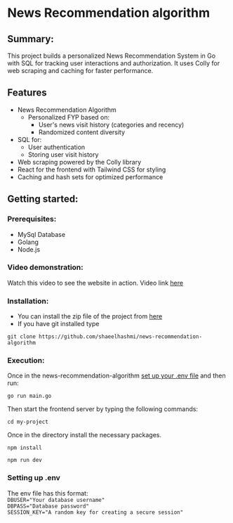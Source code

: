 # News Recommendation algorithm
## Summary:
This project builds a personalized News Recommendation System in Go with SQL for tracking user interactions and authorization. It uses Colly for web scraping and caching for faster performance.
## Features
- News Recommendation Algorithm
  - Personalized FYP based on:
    - User's news visit history (categories and recency)
    - Randomized content diversity
- SQL for:
  - User authentication
  - Storing user visit history
- Web scraping powered by the Colly library
- React for the frontend with Tailwind CSS for styling
- Caching and hash sets for optimized performance
## Getting started:
### Prerequisites:
- MySql Database
- Golang
- Node.js
### Video demonstration:
Watch this video to see the website in action. Video link [here](https://www.youtube.com/watch?v=Fy6Hpvvko6E)
### Installation:
* You can install the zip file of the project from [here](https://github.com/shaeelhashmi/news-recommendation-algorithm)
* If you have git installed type
```
git clone https://github.com/shaeelhashmi/news-recommendation-algorithm
```
### Execution:
Once in the news-recommendation-algorithm [set up your .env file](#setting-up-env) and then run: 
```
go run main.go
```
Then start the frontend server by typing the following commands:
```
cd my-project
```
Once in the directory install the necessary packages.
```
npm install
```
```
npm run dev
```
### Setting up .env
The env file has this format:
</br>
` DBUSER="Your database username" `
</br>
` DBPASS="Database password" `
</br>
` SESSION_KEY="A random key for creating a secure session" `
